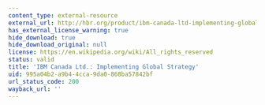 ```yaml
---
content_type: external-resource
external_url: http://hbr.org/product/ibm-canada-ltd-implementing-global-strategy/an/910E08-PDF-ENG
has_external_license_warning: true
hide_download: true
hide_download_original: null
license: https://en.wikipedia.org/wiki/All_rights_reserved
status: valid
title: 'IBM Canada Ltd.: Implementing Global Strategy'
uid: 995a04b2-a9b4-4cca-9da0-868ba57842bf
url_status_code: 200
wayback_url: ''
---
```

